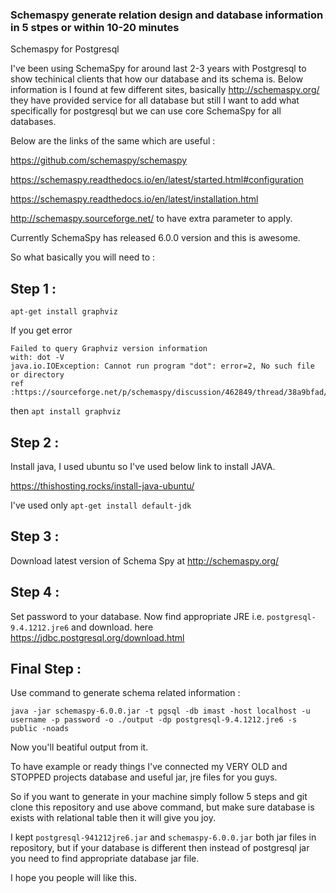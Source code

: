 ### Schemaspy generate relation design and database information in 5 stpes or within 10-20 minutes ###
Schemaspy for Postgresql


I've been using SchemaSpy for around last 2-3 years with Postgresql to show techinical clients that how our database and its schema is. Below information is I found at few different sites, basically http://schemaspy.org/ they have provided service for all database but still I want to add what specifically for postgresql but we can use core SchemaSpy for all databases. 

Below are the links of the same which are useful : 

https://github.com/schemaspy/schemaspy

https://schemaspy.readthedocs.io/en/latest/started.html#configuration

https://schemaspy.readthedocs.io/en/latest/installation.html

http://schemaspy.sourceforge.net/  to have extra parameter to apply.

Currently SchemaSpy has released 6.0.0 version and this is awesome. 

So what basically you will need to : 

## Step 1 : ##

`apt-get install graphviz`

If you get error

    Failed to query Graphviz version information
    with: dot -V
    java.io.IOException: Cannot run program "dot": error=2, No such file or directory
    ref :https://sourceforge.net/p/schemaspy/discussion/462849/thread/38a9bfad/

then `apt install graphviz`

##  Step 2 :  ##

Install java, I used ubuntu so I've used below link to install JAVA.

https://thishosting.rocks/install-java-ubuntu/

I've used only `apt-get install default-jdk`

##  Step 3 :  ## 

Download latest version of Schema Spy at http://schemaspy.org/

##  Step 4 :  ## 
  
  Set password to your database.
  Now find appropriate JRE i.e. `postgresql-9.4.1212.jre6` and download. here https://jdbc.postgresql.org/download.html
    
##  Final Step : ##

Use command to generate schema related information : 

`java -jar schemaspy-6.0.0.jar -t pgsql -db imast -host localhost -u username -p password -o ./output -dp postgresql-9.4.1212.jre6 -s public -noads`

Now you'll beatiful output from it.

To have example or ready things I've connected my VERY OLD and STOPPED projects database and useful jar, jre files for you guys. 

So if you want to generate in your machine simply follow 5 steps and git clone this repository and use above command, but make sure
database is exists with relational table then it will give you joy.

I kept `postgresql-941212jre6.jar` and `schemaspy-6.0.0.jar` both jar files in repository, but if your database is different then
instead of postgresql jar you need to find appropriate database jar file.

I hope you people will like this. 
